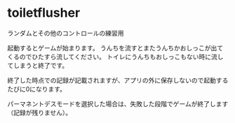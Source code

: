 # toiletflusher
ランダムとその他のコントロールの練習用

起動するとゲームが始まります。
うんちを流すとまたうんちかおしっこが出てくるのでひたすら流してください。
トイレにうんちもおしっこもない時に流してしまうと終了です。

終了した時点での記録が記載されますが、アプリの外に保存しないので起動するたびに0になります。

パーマネントデスモードを選択した場合は、失敗した段階でゲームが終了します（記録が残りません）。
